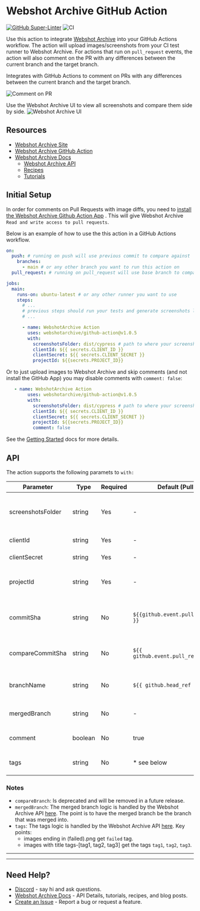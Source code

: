 # Webshot Archive GitHub Action

[![GitHub Super-Linter](https://github.com/webshotarchive/github-action/actions/workflows/linter.yml/badge.svg)](https://github.com/super-linter/super-linter)
![CI](https://github.com/webshotarchive/github-action/actions/workflows/ci.yml/badge.svg)

Use this action to integrate [Webshot Archive](https://www.webshotarchive.com)
into your GitHub Actions workflow. The action will upload images/screenshots
from your CI test runner to Webshot Archive. For actions that run on
`pull_request` events, the action will also comment on the PR with any
differences between the current branch and the target branch.

Integrates with GitHub Actions to comment on PRs with any differences between
the current branch and the target branch.

![Comment on PR](./docs/assets/pixel-comment.png)

Use the Webshot Archive UI to view all screenshots and compare them side by
side. ![Webshot Archive UI](./docs/assets/pixel-ui.png)

## Resources

- [Webshot Archive Site](https://www.webshotarchive.com)
- [Webshot Archive GitHub Action](https://github.com/toshimoto821/webshotarchive)
- [Webshot Archive Docs](https://docs.webshotarchive.com/)
  - [Webshot Archive API](https://docs.webshotarchive.com/docs/api)
  - [Recipes](https://docs.webshotarchive.com/docs/recipes/push-pr-action)
  - [Tutorials](https://docs.webshotarchive.com/docs/intro)

## Initial Setup

In order for comments on Pull Requests with image diffs, you need to
[install the Webshot Archive Github Action App](https://github.com/apps/webshot-archive-github-action/installations/new)
. This will give Webshot Archive `Read and write access to pull requests`.

Below is an example of how to use the this action in a GitHub Actions workflow.

```yaml
on:
  push: # running on push will use previous commit to compare against
    branches:
      - main # or any other branch you want to run this action on
  pull_request: # running on pull_request will use base branch to compare against

jobs:
  main:
    runs-on: ubuntu-latest # or any other runner you want to use
    steps:
      # ...
      # previous steps should run your tests and generate screenshots locally
      # ...

      - name: WebshotArchive Action
        uses: webshotarchive/github-action@v1.0.5
        with:
          screenshotsFolder: dist/cypress # path to where your screenshots are written
          clientId: ${{ secrets.CLIENT_ID }}
          clientSecret: ${{ secrets.CLIENT_SECRET }}
          projectId: ${{secrets.PROJECT_ID}}
```

Or to just upload images to Webshot Archive and skip comments (and not install
the GitHub App) you may disable comments with `comment: false`:

```yaml
   - name: WebshotArchive Action
        uses: webshotarchive/github-action@v1.0.5
        with:
          screenshotsFolder: dist/cypress # path to where your screenshots are written
          clientId: ${{ secrets.CLIENT_ID }}
          clientSecret: ${{ secrets.CLIENT_SECRET }}
          projectId: ${{secrets.PROJECT_ID}}
          comment: false
```

See the [Getting Started](https://docs.webshotarchive.com/docs/intro) docs for
more details.

## API

The action supports the following paramets to `with:`

| Parameter         | Type    | Required | Default (Pull Request)                      | Default (Push)               | Description                                      |
| ----------------- | ------- | -------- | ------------------------------------------- | ---------------------------- | ------------------------------------------------ |
| screenshotsFolder | string  | Yes      | -                                           | -                            | The folder containing the screenshots to upload. |
| clientId          | string  | Yes      | -                                           | -                            | Your client ID.                                  |
| clientSecret      | string  | Yes      | -                                           | -                            | Your client secret.                              |
| projectId         | string  | Yes      | -                                           | -                            | The Webshot Archive projectId.                   |
| commitSha         | string  | No       | `${{github.event.pull_request.head.sha }}`  | `${{ github.event.after }}`  | The commit SHA represented in the screenshot     |
| compareCommitSha  | string  | No       | `${{ github.event.pull_request.base.sha }}` | `${{ github.event.before }}` | The commit SHA to compare with.                  |
| branchName        | string  | No       | `${{ github.head_ref }}`                    | `${GITHUB_REF##*/}`          | The branch associated with the screenshot.       |
| mergedBranch      | string  | No       | -                                           | \* see below                 | The branch that was merged.                      |
| comment           | boolean | No       | true                                        | false                        | Whether to comment on the PR.                    |
| tags              | string  | No       | \* see below                                | \* see below                 | Tags to add to the screenshots.                  |

### Notes

- `compareBranch`: Is deprecated and will be removed in a future release.
- `mergedBranch`: The merged branch logic is handled by the Webshot Archive API
  [here](https://github.com/toshimoto821/webshotarchive/blob/main/src/defaultFields.js#L31-L95).
  The point is to have the merged branch be the branch that was merged into.
- `tags`: The tags logic is handled by the Webshot Archive API
  [here](https://github.com/toshimoto821/webshotarchive/blob/main/src/main.js#L192-L205).
  Key points:
  - images ending in (failed).png get `failed` tag.
  - images with title tags-[tag1, tag2, tag3] get the tags `tag1`, `tag2`,
    `tag3`.

---

---

## Need Help?

- [Discord](https://discord.gg/u8DEaW9z) - say hi and ask questions.
- [Webshot Archive Docs](https://docs.webshotarchive.com) - API Details,
  tutorials, recipes, and blog posts.
- [Create an Issue](https://github.com/webshotarchive/github-action/issues/new) -
  Report a bug or request a feature.
